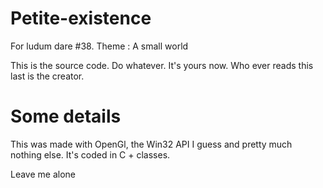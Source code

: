 # Petite-existence
For ludum dare #38. Theme : A small world

This is the source code. Do whatever. It's yours now. Who ever reads this last is the creator.

# Some details

This was made with OpenGl, the Win32 API I guess and pretty much nothing else.
It's coded in C + classes.

Leave me alone
